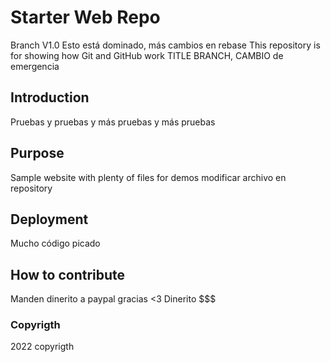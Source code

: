 # Starter Web Repo
 Branch V1.0
Esto está dominado, más cambios en rebase
This repository is for showing how Git and GitHub work
TITLE BRANCH, CAMBIO 
de emergencia

## Introduction

Pruebas y pruebas y más pruebas y más pruebas 

## Purpose

Sample website with plenty of files for demos
modificar archivo en repository

## Deployment

Mucho código picado

## How to contribute

Manden dinerito a paypal gracias <3
Dinerito $$$

### Copyrigth

2022 copyrigth
